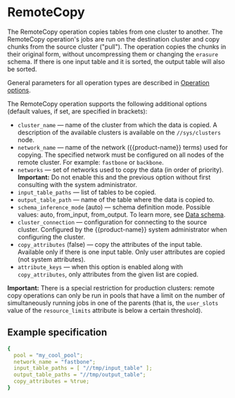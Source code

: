 # RemoteCopy

The RemoteCopy operation copies tables from one cluster to another. The RemoteCopy operation's jobs are run on the destination cluster and copy chunks from the source cluster ("pull"). The operation copies the chunks in their original form, without uncompressing them or changing the `erasure` schema. If there is one input table and it is sorted, the output table will also be sorted.

General parameters for all operation types are described in [Operation options](../../../../user-guide/data-processing/operations/operations-options.md).

The RemoteCopy operation supports the following additional options (default values, if set, are specified in brackets):

* `cluster_name` — name of the cluster from which the data is copied. A description of the available clusters is available on the `//sys/clusters` node.
* `network_name` — name of the network ({{product-name}} terms) used for copying. The specified network must be configured on all nodes of the remote cluster. For example: `fastbone` or `backbone`.
* `networks` — set of networks used to copy the data (in order of priority). **Important:** Do not enable this and the previous option without first consulting with the system administrator.
* `input_table_paths` — list of tables to be copied.
* `output_table_path` — name of the table where the data is copied to.
* `schema_inference_mode` (auto) — schema definition mode. Possible values: auto, from_input, from_output. To learn more, see [Data schema](../../../../user-guide/storage/static-schema.md#schema_inference).
* `cluster_connection` — configuration for connecting to the source cluster. Configured by the {{product-name}} system administrator when configuring the cluster.
* `copy_attributes` (false) — copy the attributes of the input table. Available only if there is one input table. Only user attributes are copied (not system attributes).
* `attribute_keys` — when this option is enabled along with `copy_attributes`, only attributes from the given list are copied.

**Important:** There is a special restriction for production clusters: remote copy operations can only be run in pools that have a limit on the number of simultaneously running jobs in one of the parents (that is, the `user_slots` value of the `resource_limits` attribute is below a certain threshold).


## Example specification

```yaml
{
  pool = "my_cool_pool";
  network_name = "fastbone";
  input_table_paths = [ "//tmp/input_table" ];
  output_table_paths = "//tmp/output_table";
  copy_attributes = %true;
}
```
